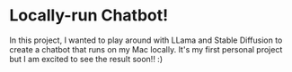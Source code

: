 # Locally-run Chatbot!

In this project, I wanted to play around with LLama and Stable Diffusion to create a chatbot that runs on my Mac locally. It's my first personal project but I am excited to see the result soon!! :)
